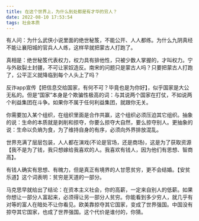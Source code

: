 ```yaml
---
title: 在这个世界上，为什么到处都是有才华的穷人？
date: 2022-08-10 17:53:54
tags: 社会本质
---
```

有人问：为什么武侠小说里面的绝世秘笈，不能公开、人人都练。为什么九阴真经不能让襄阳城的官兵人人练，这样早就把蒙古人打跑了。

真相是：绝世秘笈代表权力，权力具有排他性，只被少数人掌握的，才叫权力。宁与外敌裂土封疆，不可让家奴造反。南宋的问题只是蒙古人吗？只要把蒙古人打跑了，公平正义就降临到每个人头上了吗？

反诈app宣传【把信息交给国家，有何不可？毕竟也是为你好】，似乎国家是大公无私的。但是“国家”本身是个欺骗性极高的词：与其说两个国家在打仗，不如说两个利益集团在斗争。如果你不属于任何利益集团，就跟你无关。

你需要加入某个组织，在组织里面是合作共赢，这个组织必须压迫其它组织。抽象的说：生命的本质就是剥削和掠夺，你要么掠夺大自然，要么掠夺别人。更抽象的说：生命以负熵为食，为了维持自身的有序，必须向外界排放混乱。

世界充满了层层包装，人人都在演戏(不论是官场，还是商场)，这是为了获取资源【我不是为了钱，我只想嫁给我喜欢的人。我喜欢有钱人，因为他们有思想、智商高】。

有钱人确实有思想、有魄力，但是真正有境界的人甘愿贫穷，更不会结婚。【安贫乐道】这个词表明：贫穷是天道的一部分。

马克思早就给出了结论：在资本主义社会，你的高薪，一定来自别人的低薪。如果你想让一部分人富起来，必须得让另一部分人贫穷。你能看到多少穷人，就几乎有对等的富人在暗处不让你看见。欧美靠掠夺其它国家，变成了世界强国。中国没有掠夺其它国家，也成了世界强国。这个代价是谁付的，你猜。